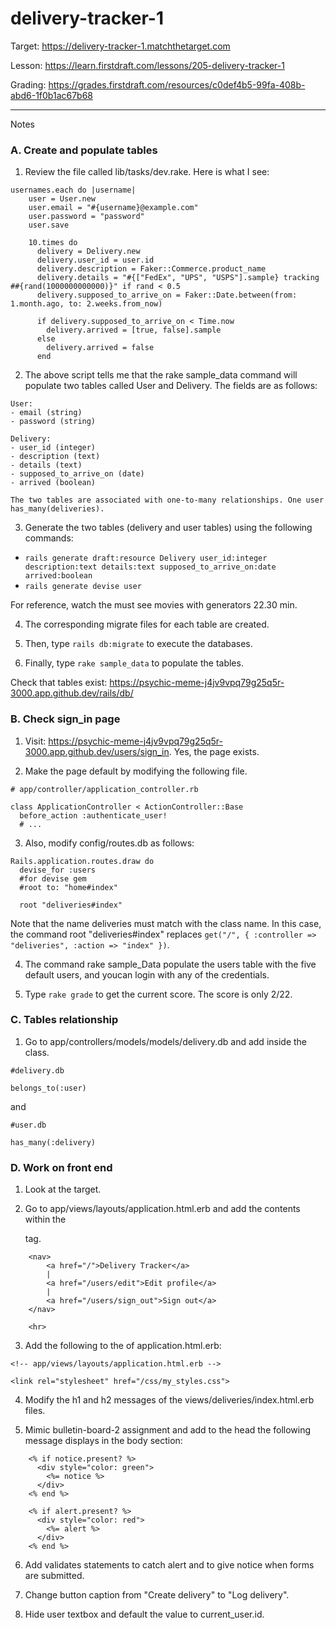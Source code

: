 # delivery-tracker-1

Target: https://delivery-tracker-1.matchthetarget.com

Lesson: https://learn.firstdraft.com/lessons/205-delivery-tracker-1

Grading: https://grades.firstdraft.com/resources/c0def4b5-99fa-408b-abd6-1f0b1ac67b68 

<hr>

Notes

### A. Create and populate tables

1. Review the file called lib/tasks/dev.rake. Here is what I see:

```
usernames.each do |username|
    user = User.new
    user.email = "#{username}@example.com"
    user.password = "password"
    user.save

    10.times do
      delivery = Delivery.new
      delivery.user_id = user.id
      delivery.description = Faker::Commerce.product_name
      delivery.details = "#{["FedEx", "UPS", "USPS"].sample} tracking ##{rand(1000000000000)}" if rand < 0.5
      delivery.supposed_to_arrive_on = Faker::Date.between(from: 1.month.ago, to: 2.weeks.from_now)

      if delivery.supposed_to_arrive_on < Time.now
        delivery.arrived = [true, false].sample
      else
        delivery.arrived = false
      end
```

2. The above script tells me that the rake sample_data command will populate two tables called User and Delivery. The fields are as follows:

```
User:
- email (string)
- password (string)

Delivery:
- user_id (integer)
- description (text)
- details (text)
- supposed_to_arrive_on (date)
- arrived (boolean)

The two tables are associated with one-to-many relationships. One user has_many(deliveries). 
```

3. Generate the two tables (delivery and user tables) using the following commands:
- `rails generate draft:resource Delivery user_id:integer description:text details:text supposed_to_arrive_on:date arrived:boolean`
- `rails generate devise user`

For reference, watch the must see movies with generators 22.30 min.

4. The corresponding migrate files for each table are created.

5. Then, type `rails db:migrate` to execute the databases.

6. Finally, type `rake sample_data` to populate the tables.

Check that tables exist: https://psychic-meme-j4jv9vpq79g25q5r-3000.app.github.dev/rails/db/

### B. Check sign_in page

1. Visit: https://psychic-meme-j4jv9vpq79g25q5r-3000.app.github.dev/users/sign_in. Yes, the page exists.

2. Make the page default by modifying the following file.

```
# app/controller/application_controller.rb

class ApplicationController < ActionController::Base
  before_action :authenticate_user!
  # ...
```

3. Also, modify config/routes.db as follows:

```
Rails.application.routes.draw do
  devise_for :users
  #for devise gem
  #root to: "home#index"

  root "deliveries#index"
```

Note that the name deliveries must match with the class name. In this case, the command root "deliveries#index" replaces `get("/", { :controller => "deliveries", :action => "index" })`.

4. The command rake sample_Data populate the users table with the five default users, and youcan login with any of the credentials.

5. Type `rake grade` to get the current score. The score is only 2/22.

### C. Tables relationship

1. Go to app/controllers/models/models/delivery.db and add inside the class.

```
#delivery.db

belongs_to(:user)
```
and
```
#user.db

has_many(:delivery)
```

### D. Work on front end

1. Look at the target.

2. Go to app/views/layouts/application.html.erb and add the contents within the <nav> tag.

```
    <nav>
        <a href="/">Delivery Tracker</a>
        |
        <a href="/users/edit">Edit profile</a>
        |
        <a href="/users/sign_out">Sign out</a>
    </nav>

    <hr>
```

3. Add the following to the <head> of application.html.erb:

```
<!-- app/views/layouts/application.html.erb -->

<link rel="stylesheet" href="/css/my_styles.css">
```

4. Modify the h1 and h2 messages of the views/deliveries/index.html.erb files.

5. Mimic bulletin-board-2 assignment and add to the head the following message displays in the body section:

```
    <% if notice.present? %>
      <div style="color: green">
        <%= notice %>
      </div>
    <% end %>

    <% if alert.present? %>
      <div style="color: red">
        <%= alert %>
      </div>
    <% end %>
```
6. Add validates statements to catch alert and to give notice when forms are submitted.

7. Change button caption from "Create delivery" to "Log delivery".

8. Hide user textbox and default the value to current_user.id.
